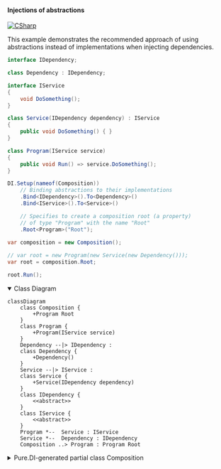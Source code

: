 #### Injections of abstractions

[![CSharp](https://img.shields.io/badge/C%23-code-blue.svg)](../tests/Pure.DI.UsageTests/Basics/InjectionsOfAbstractionsScenario.cs)

This example demonstrates the recommended approach of using abstractions instead of implementations when injecting dependencies.

```c#
interface IDependency;

class Dependency : IDependency;

interface IService
{
    void DoSomething();
}

class Service(IDependency dependency) : IService
{
    public void DoSomething() { }
}

class Program(IService service)
{
    public void Run() => service.DoSomething();
}

DI.Setup(nameof(Composition))
    // Binding abstractions to their implementations
    .Bind<IDependency>().To<Dependency>()
    .Bind<IService>().To<Service>()

    // Specifies to create a composition root (a property)
    // of type "Program" with the name "Root"
    .Root<Program>("Root");
        
var composition = new Composition();

// var root = new Program(new Service(new Dependency()));
var root = composition.Root;

root.Run();
```

<details open>
<summary>Class Diagram</summary>

```mermaid
classDiagram
	class Composition {
		+Program Root
	}
	class Program {
		+Program(IService service)
	}
	Dependency --|> IDependency : 
	class Dependency {
		+Dependency()
	}
	Service --|> IService : 
	class Service {
		+Service(IDependency dependency)
	}
	class IDependency {
		<<abstract>>
	}
	class IService {
		<<abstract>>
	}
	Program *--  Service : IService
	Service *--  Dependency : IDependency
	Composition ..> Program : Program Root
```

</details>

<details>
<summary>Pure.DI-generated partial class Composition</summary><blockquote>

```c#
partial class Composition
{
  private readonly Composition _root;

  public Composition()
  {
    _root = this;
  }

  internal Composition(Composition baseComposition)
  {
    _root = baseComposition._root;
  }

  public Program Root
  {
    [MethodImpl((MethodImplOptions)0x100)]
    get
    {
      return new Program(new Service(new Dependency()));
    }
  }

  public override string ToString()
  {
    return
      "classDiagram\n" +
        "  class Composition {\n" +
          "    +Program Root\n" +
        "  }\n" +
        "  class Program {\n" +
          "    +Program(IService service)\n" +
        "  }\n" +
        "  Dependency --|> IDependency : \n" +
        "  class Dependency {\n" +
          "    +Dependency()\n" +
        "  }\n" +
        "  Service --|> IService : \n" +
        "  class Service {\n" +
          "    +Service(IDependency dependency)\n" +
        "  }\n" +
        "  class IDependency {\n" +
          "    <<abstract>>\n" +
        "  }\n" +
        "  class IService {\n" +
          "    <<abstract>>\n" +
        "  }\n" +
        "  Program *--  Service : IService\n" +
        "  Service *--  Dependency : IDependency\n" +
        "  Composition ..> Program : Program Root";
  }

}
```

</blockquote></details>

